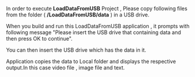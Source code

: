 In order to execute **LoadDataFromUSB** Project , Please copy following files from the folder ( **/LoadDataFromUSB/data** ) in a USB drive.

When you build and run this LoadDataFromUSB application , it prompts with following message "Please insert the USB drive that containing data and then press OK to continue".

You can then insert the USB drive which has the data in it.

Application copies the data to Local folder and displays the respective output.In this case video file , image file and text.
